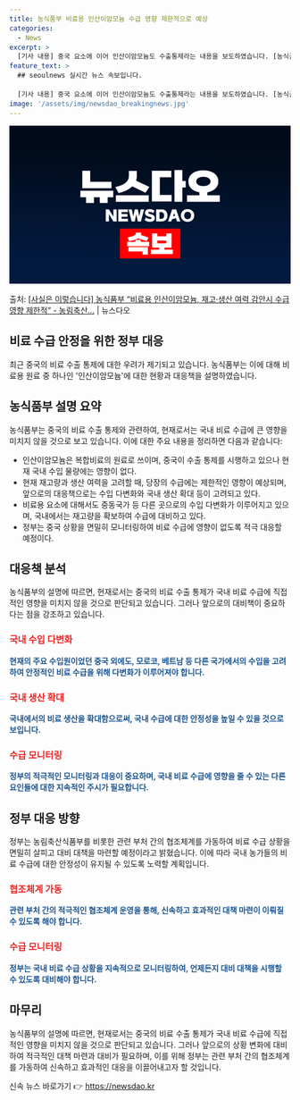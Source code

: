 ```yaml
---
title: 농식품부 비료용 인산이암모늄 수급 영향 제한적으로 예상
categories:
  - News
excerpt: >
  [기사 내용] 중국 요소에 이어 인산이암모늄도 수출통제라는 내용을 보도하였습니다. [농식품부 설명] 인산이암…
feature_text: >
  ## seoulnews 실시간 뉴스 속보입니다.

  [기사 내용] 중국 요소에 이어 인산이암모늄도 수출통제라는 내용을 보도하였습니다. [농식품부 설명] 인산이암…
image: '/assets/img/newsdao_breakingnews.jpg'
---
```


![뉴스다오 속보](/assets/img/newsdao_breakingnews.jpg)

<p>출처: <a href="https://newsdao.kr/2769" rel="dofollow">[사실은 이렇습니다] 농식품부 “비료용 인산이암모늄, 재고·생산 여력 감안시 수급 영향 제한적” - 농림축산…</a> | 뉴스다오</p>

<h2>비료 수급 안정을 위한 정부 대응</h2>
<p data-ke-size="size16">최근 중국의 비료 수출 통제에 대한 우려가 제기되고 있습니다. 농식품부는 이에 대해 비료용 원료 중 하나인 '인산이암모늄'에 대한 현황과 대응책을 설명하였습니다.</p>

<h2>농식품부 설명 요약</h2>
<p>농식품부는 중국의 비료 수출 통제와 관련하여, 현재로서는 국내 비료 수급에 큰 영향을 미치지 않을 것으로 보고 있습니다. 이에 대한 주요 내용을 정리하면 다음과 같습니다:</p>

<ul>
    <li>인산이암모늄은 복합비료의 원료로 쓰이며, 중국이 수출 통제를 시행하고 있으나 현재 국내 수입 물량에는 영향이 없다.</li>
    <li>현재 재고량과 생산 여력을 고려할 때, 당장의 수급에는 제한적인 영향이 예상되며, 앞으로의 대응책으로는 수입 다변화와 국내 생산 확대 등이 고려되고 있다.</li>
    <li>비료용 요소에 대해서도 중동국가 등 다른 곳으로의 수입 다변화가 이루어지고 있으며, 국내에서는 재고량을 확보하여 수급에 대비하고 있다.</li>
    <li>정부는 중국 상황을 면밀히 모니터링하여 비료 수급에 영향이 없도록 적극 대응할 예정이다.</li>
</ul>

<h2>대응책 분석</h2>
<p>농식품부의 설명에 따르면, 현재로서는 중국의 비료 수출 통제가 국내 비료 수급에 직접적인 영향을 미치지 않을 것으로 판단되고 있습니다. 그러나 앞으로의 대비책이 중요하다는 점을 강조하고 있습니다.</p>

<h3><b><span style="color: #ee2323;">국내 수입 다변화</span></b></h3>
<p><b><span style="color: #1a5490;">현재의 주요 수입원이었던 중국 외에도, 모로코, 베트남 등 다른 국가에서의 수입을 고려하여 안정적인 비료 수급을 위해 다변화가 이루어져야 합니다.</span></b></p>

<h3><b><span style="color: #ee2323;">국내 생산 확대</span></b></h3>
<p><b><span style="color: #1a5490;">국내에서의 비료 생산을 확대함으로써, 국내 수급에 대한 안정성을 높일 수 있을 것으로 보입니다.</span></b></p>

<h3><b><span style="color: #ee2323;">수급 모니터링</span></b></h3>
<p><b><span style="color: #1a5490;">정부의 적극적인 모니터링과 대응이 중요하며, 국내 비료 수급에 영향을 줄 수 있는 다른 요인들에 대한 지속적인 주시가 필요합니다.</span></b></p>

<h2>정부 대응 방향</h2>
<p>정부는 농림축산식품부를 비롯한 관련 부처 간의 협조체계를 가동하여 비료 수급 상황을 면밀히 살피고 대비 대책을 마련할 예정이라고 밝혔습니다. 이에 따라 국내 농가들의 비료 수급에 대한 안정성이 유지될 수 있도록 노력할 계획입니다.</p>

<h3><b><span style="color: #ee2323;">협조체계 가동</span></b></h3>
<p><b><span style="color: #1a5490;">관련 부처 간의 적극적인 협조체계 운영을 통해, 신속하고 효과적인 대책 마련이 이뤄질 수 있도록 해야 합니다.</span></b></p>

<h3><b><span style="color: #ee2323;">수급 모니터링</span></b></h3>
<p><b><span style="color: #1a5490;">정부는 국내 비료 수급 상황을 지속적으로 모니터링하여, 언제든지 대비 대책을 시행할 수 있도록 대비해야 합니다.</span></b></p>

<h2>마무리</h2>
<p>농식품부의 설명에 따르면, 현재로서는 중국의 비료 수출 통제가 국내 비료 수급에 직접적인 영향을 미치지 않을 것으로 판단되고 있습니다. 그러나 앞으로의 상황 변화에 대비하여 적극적인 대책 마련과 대비가 필요하며, 이를 위해 정부는 관련 부처 간의 협조체계를 가동하여 신속하고 효과적인 대응을 이끌어내고자 할 것입니다.</p>
 

신속 뉴스 바로가기 👉 <a href="https://newsdao.kr" rel="dofollow">https://newsdao.kr</a>


